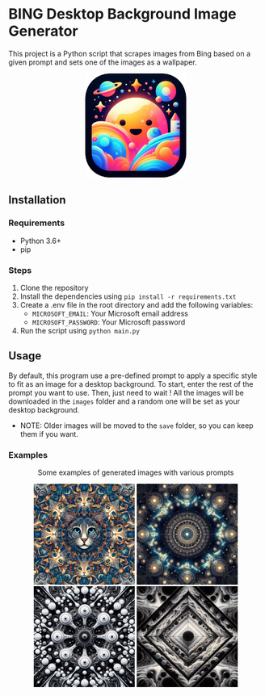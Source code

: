 # BING Desktop Background Image Generator
 
This project is a Python script that scrapes images from Bing based on a given prompt and sets one of the images as a wallpaper.

<div align="center">
  <img src="./icon.png" width="200px" />
</div>

## Installation

### Requirements

- Python 3.6+
- pip

### Steps

1. Clone the repository
2. Install the dependencies using `pip install -r requirements.txt`
3. Create a .env file in the root directory and add the following variables:
    - `MICROSOFT_EMAIL`: Your Microsoft email address
    - `MICROSOFT_PASSWORD`: Your Microsoft password
4. Run the script using `python main.py`

## Usage

By default, this program use a pre-defined prompt to apply a specific style to fit as an image for a desktop background.
To start, enter the rest of the prompt you want to use.
Then, just need to wait ! All the images will be downloaded in the `images` folder and a random one will be set as your desktop background.

- NOTE: Older images will be moved to the `save` folder, so you can keep them if you want.


### Examples

<div align="center">
    <p align="center">Some examples of generated images with various prompts</p>
    <img src="./examples/1.jpeg" width="200px" />
    <img src="./examples/2.jpeg" width="200px" />
    <img src="./examples/3.jpeg" width="200px" />
    <img src="./examples/4.jpeg" width="200px" />
</div>



